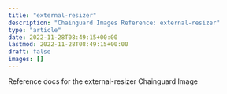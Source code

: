 ```yaml
---
title: "external-resizer"
description: "Chainguard Images Reference: external-resizer"
type: "article"
date: 2022-11-28T08:49:15+00:00
lastmod: 2022-11-28T08:49:15+00:00
draft: false
images: []
---
```


Reference docs for the external-resizer Chainguard Image
